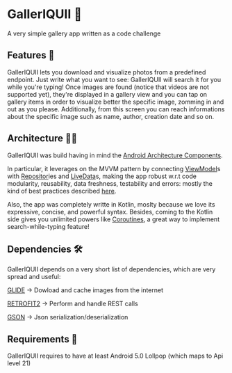 # GallerIQUII 📱
A very simple gallery app written as a code challenge

## Features 🧰
GallerIQUII lets you download and visualize photos from a predefined endpoint. Just write what you want to see: GallerIQUII will search it for you while you're typing! 
Once images are found (notice that videos are not supported yet), they're displayed in a gallery view and you can tap on gallery 
items in order to visualize better the specific image, zomming in and out as you please. Additionally, from this screen you can 
reach informations about the specific image such as name, author, creation date and so on.

## Architecture 👷‍♀️
GallerIQUII was build having in mind the [Android Architecture Components](https://developer.android.com/topic/libraries/architecture/).

In particular, it leverages on the MVVM pattern by connecting [ViewModel](https://developer.android.com/topic/libraries/architecture/viewmodel)s 
with [Repositor](https://developer.android.com/jetpack/guide#connect-viewmodel-repository)ies and [LiveData](https://developer.android.com/topic/libraries/architecture/livedata)s,
making the app robust w.r.t code modularity, reusability, data freshness, testability and errors: mostly the kind of best practices described 
[here](https://developer.android.com/jetpack/guide#best-practices).

Also, the app was completely writte in Kotlin, moslty because we love its expressive, concise, and powerful syntax. Besides, coming to the Kotlin side gives you 
unlimited powers like [Coroutines](https://developer.android.com/kotlin/coroutines), a great way to implement search-while-typing feature!

## Dependencies 🛠️
GallerIQUII depends on a very short list of dependencies, which are very spread and useful:

[GLIDE](https://github.com/bumptech/glide) → Dowload and cache images from the internet

[RETROFIT2](https://github.com/square/retrofit) → Perform and handle REST calls

[GSON](https://github.com/google/gson) → Json serialization/deserialization

## Requirements 📜
GallerIQUII requires to have at least Android 5.0 Lollpop (which maps to Api level 21)
